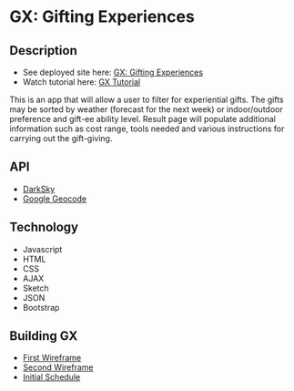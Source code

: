 # GX: Gifting Experiences

## Description

- See deployed site here: [GX: Gifting Experiences](https://giftx-d0791.firebaseapp.com)
- Watch tutorial here: [GX Tutorial](https://youtu.be/9NoM-eXAJpM)

This is an app that will allow a user to filter for experiential gifts. The gifts may be sorted by weather (forecast for the next week) or indoor/outdoor preference and gift-ee ability level. Result page will populate additional information such as cost range, tools needed and various instructions for carrying out the gift-giving.

## API
- [DarkSky](https://darksky.net/dev/)
- [Google Geocode](https://developers.google.com/maps/documentation/geocoding/start)

## Technology
- Javascript
- HTML
- CSS
- AJAX
- Sketch
- JSON
- Bootstrap

## Building GX

- [First Wireframe](public/assets/images/wf1.jpg)
- [Second Wireframe](public/assets/images/wf2.jpg)
- [Initial Schedule](public/assets/images/sched.jpg)

